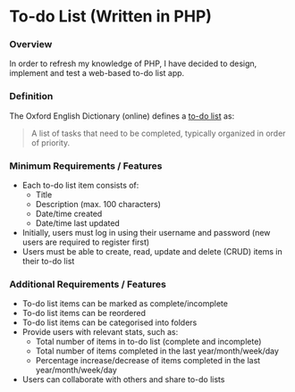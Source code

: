 # **To-do List** (Written in PHP)

### Overview
In order to refresh my knowledge of PHP, I have decided to design, implement and test a web-based to-do list app.

### Definition
The Oxford English Dictionary (online) defines a [to-do list](http://www.oxforddictionaries.com/definition/english/to-do-list?q=to-do+list) as:
> A list of tasks that need to be completed, typically organized in order of priority.

### Minimum Requirements / Features
- Each to-do list item consists of:
	- Title
	- Description (max. 100 characters)
	- Date/time created
	- Date/time last updated
- Initially, users must log in using their username and password (new users are required to register first)
- Users must be able to create, read, update and delete (CRUD) items in their to-do list

### Additional Requirements / Features
- To-do list items can be marked as complete/incomplete
- To-do list items can be reordered 
- To-do list items can be categorised into folders
- Provide users with relevant stats, such as:
	- Total number of items in to-do list (complete and incomplete)
	- Total number of  items completed in the last year/month/week/day
	- Percentage increase/decrease of items completed in the last year/month/week/day
- Users can collaborate with others and share to-do lists
